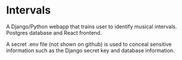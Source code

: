# Intervals
A Django/Python webapp that trains user to identify musical intervals. Postgres database and React frontend.

A secret .env file (not shown on github) is used to conceal sensitive information such as the Django secret key and database information.
